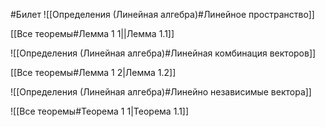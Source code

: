 #Билет 
![[Определения (Линейная алгебра)#Линейное пространство]]

[[Все теоремы#Лемма 1 1||Лемма 1.1]]

![[Определения (Линейная алгебра)#Линейная комбинация векторов]]

[[Все теоремы#Лемма 1 2|Лемма 1.2]]

![[Определения (Линейная алгебра)#Линейно независимые вектора]]

![[Все теоремы#Теорема 1 1|Теорема 1.1]]

